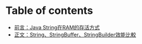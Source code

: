 # Table of contents

* [前言：Java String在RAM的存活方式](README.md)
* [正文：String、StringBuffer、StringBuilder效能比較](stringstringbufferstringbuilder-xiao-neng-bi.md)

